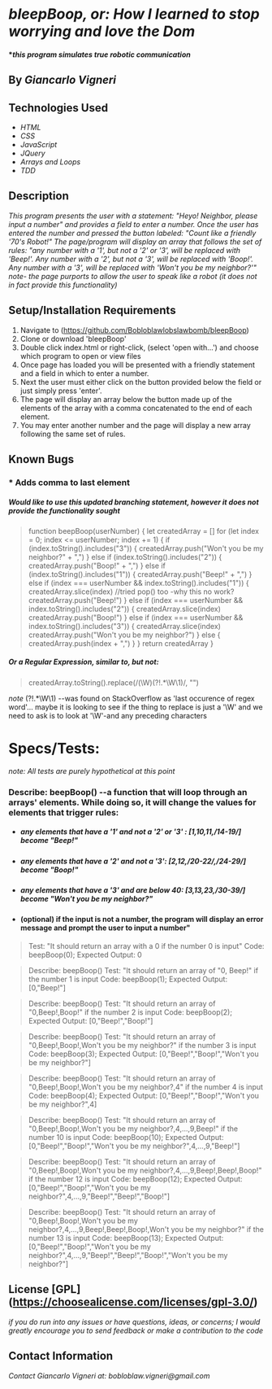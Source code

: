 # _bleepBoop, or: How I learned to stop worrying and love the Dom_

#### *_this program simulates true robotic communication_

## By _**Giancarlo Vigneri**_

## Technologies Used

* _HTML_
* _CSS_
* _JavaScript_
* _JQuery_
* _Arrays and Loops_
* _TDD_

## Description
 _This program presents the user with a statement: "Heyo! Neighbor, please input a number" and provides a field to enter a number. Once the user has entered the number and pressed the button labeled: "Count like a friendly '70's Robot!" The page/program will display an array that follows the set of rules: "any number with a '1', but not a '2' or '3', will be replaced with 'Beep!'. Any number with a '2', but not a '3', will be replaced with 'Boop!'. Any number with a '3', will be replaced with 'Won't you be my neighbor?'" note- the page purports to allow the user to speak like a robot (it does not in fact provide this functionality)_

## Setup/Installation Requirements

1. Navigate to (https://github.com/Bobloblawlobslawbomb/bleepBoop)
2. Clone or download 'bleepBoop'
3. Double click index.html or right-click, (select 'open with...') and choose which program to open or view files
4. Once page has loaded you will be presented with a friendly statement and a field in which to enter a number.
5. Next the user must either click on the button provided below the field or just simply press 'enter'.
6. The page will display an array below the button made up of the elements of the array with a comma concatenated to the end of each element.
7. You may enter another number and the page will display a new array following the same set of rules.

## Known Bugs

### * Adds comma to last element 
 
##### _Would like to use this updated branching statement, however it does not provide the functionality sought_
>function beepBoop(userNumber) {
  let createdArray = []
  for (let index = 0; index <= userNumber; index += 1) {
    if (index.toString().includes("3")) {
      createdArray.push("Won't you be my neighbor?" + ",")
    } else if (index.toString().includes("2")) {
      createdArray.push("Boop!" + ",")
    } else if (index.toString().includes("1")) {
      createdArray.push("Beep!" + ",")
    } else if (index === userNumber && index.toString().includes("1")) {
      createdArray.slice(index)        //tried pop() too -why this no work?
      createdArray.push("Beep!")
    } else if (index === userNumber && index.toString().includes("2")) {
      createdArray.slice(index)
      createdArray.push("Boop!")
    } else if (index === userNumber && index.toString().includes("3")) {
      createdArray.slice(index)
      createdArray.push("Won't you be my neighbor?")
    } else {
      createdArray.push(index + ",")
    }
  }
  return createdArray
}

##### _Or a Regular Expression, similar to, but not:_

>createdArray.toString().replace(/(\W)(?!.*\W\1)/, "")

_note_ (?!.*\W\1) --was found on StackOverflow as 'last occurence of regex word'... maybe it is looking to see if the thing to replace is just a '\W' and we need to ask is to look at '\W'-and any preceding characters

# Specs/Tests:
 _note: All tests are purely hypothetical at this point_

### Describe: beepBoop() --a function that will loop through an arrays' elements. While doing so, it will change the values for elements that trigger rules: 
 
*  ##### any elements that have a '1' and not a '2' or '3' : [1,10,11,/14-19/] become "Beep!"

* ##### any elements that have a '2' and not a '3': [2,12,/20-22/,/24-29/] become "Boop!"

* ##### any elements that have a '3' and are below 40: [3,13,23,/30-39/] become "Won't you be my neighbor?"

* #### (optional) if the input is not a number, the program will display an error message and prompt the user to input a number"

>Test: "It should return an array with a 0 if the number 0 is input"
Code: beepBoop(0);
Expected Output: 0

>Describe: beepBoop()
Test: "It should return an array of "0, Beep!" if the number 1 is input
Code: beepBoop(1);
Expected Output: [0,"Beep!"]

>Describe: beepBoop()
Test: "It should return an array of "0,Beep!,Boop!" if the number 2 is input
Code: beepBoop(2);
Expected Output: [0,"Beep!","Boop!"]

>Describe: beepBoop()
Test: "It should return an array of "0,Beep!,Boop!,Won't you be my neighbor?" if the number 3 is input
Code: beepBoop(3);
Expected Output: [0,"Beep!","Boop!","Won't you be my neighbor?"]

>Describe: beepBoop()
Test: "It should return an array of "0,Beep!,Boop!,Won't you be my neighbor?,4" if the number 4 is input
Code: beepBoop(4);
Expected Output: [0,"Beep!","Boop!","Won't you be my neighbor?",4]

>Describe: beepBoop()
Test: "It should return an array of "0,Beep!,Boop!,Won't you be my neighbor?,4,...,9,Beep!" if the number 10 is input
Code: beepBoop(10);
Expected Output: [0,"Beep!","Boop!","Won't you be my neighbor?",4,...,9,"Beep!"]

>Describe: beepBoop()
Test: "It should return an array of "0,Beep!,Boop!,Won't you be my neighbor?,4,...,9,Beep!,Beep!,Boop!" if the number 12 is input
Code: beepBoop(12);
Expected Output: [0,"Beep!","Boop!","Won't you be my neighbor?",4,...,9,"Beep!","Beep!","Boop!"]

>Describe: beepBoop()
Test: "It should return an array of "0,Beep!,Boop!,Won't you be my neighbor?,4,...,9,Beep!,Beep!,Boop!,Won't you be my neighbor?" if the number 13 is input
Code: beepBoop(13);
Expected Output: [0,"Beep!","Boop!","Won't you be my neighbor?",4,...,9,"Beep!","Beep!","Boop!","Won't you be my neighbor?"]

## License [GPL] (https://choosealicense.com/licenses/gpl-3.0/)

_if you do run into any issues or have questions, ideas, or concerns; I would greatly encourage you to send feedback or make a contribution to the code_

## Contact Information

_Contact Giancarlo Vigneri at: bobloblaw.vigneri@gmail.com_